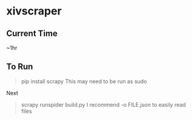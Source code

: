 # xivscraper
## Current Time
 ~1hr
## To Run
> pip install scrapy
> This may need to be run as sudo

Next
> scrapy runspider build.py
> I recommend -o FILE.json to easily read files
